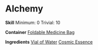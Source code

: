 <!-- TITLE: Potion of Cosmic Essence -->
<!-- SUBTITLE: A potion made of cosmic essence and water -->

# Alchemy
**Skill**
Minimum: 0
Trivial: 10

**Container**
[Foldable Medicine Bag](foldable-medicine-bag)

**Ingredients**
[Vial of Water](vial-of-water)
[Cosmic Essence](cosmic-essence)